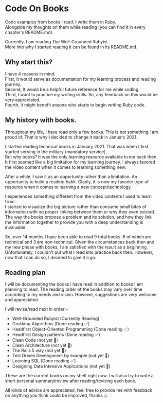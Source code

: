 # Code On Books

Code examples from books I read. I write them in Ruby.  
Alongside my thoughts on them while reading (you can find it in every chapter's README.md).

Currently, I am reading The Well-Grounded Rubyist.  
More into why I started reading it can be found in its README.md.  

## Why start this?
I have 4 reasons in mind.  
First, It would serve as documentation for my learning process and reading journey.  
Second, It would be a helpful future reference for me while coding.  
Third, I want to practice my writing skills. So, any feedback on this would be very appreciated.  
Fourth, It might benefit anyone who starts to begin writing Ruby code.

## My history with books.
Throughout my life, I have read only a few books. This is not something I am proud of. That is why I decided to change it back in January 2021.  

I started reading technical books in January 2021. That was when I first started serving in the military (mandatory service).  
But why books? It was the only learning resource available to me back then. 
It first seemed like a big limitation for my learning journey. I always favored the video content when it comes to learning something new.  

After a while, I saw it as an opportunity rather than a limitation. 
An opportunity to build a reading habit. 
Gladly, it is now my favorite type of resource when it comes to learning a new concept/technology.  

I experienced something different from the video contents I used to learn from.  
I started to visualize the big picture rather than consume small bites of information with no proper linking between them or why they even existed.  
The way the books propose a problem and its solution, and how they link the information together to provide you with a deep understanding is invaluable. 

So, over 14 months I have been able to read 9 total books. 6 of which are technical and 3 are non-technical. 
Given the circumstances back then and my new phase with books, I am satisfied with the result as a beginning. Unfortunately, I couldn't put what I read into practice back then. 
However, now that I can do so, I decided to give it a go.

## Reading plan

I will be documenting the books I have read in addition to books I am planning to read. 
The reading order of the books may vary over time according to my needs and vision. 
However, suggestions are very welcome and appreciated.

I will revise/read next in order:-
- Well-Grounded Rubyist (Currently Reading)
- Grokking Algorithms (Done reading :white_check_mark:)
- Headfirst Object-Oriented Programming (Done reading :white_check_mark:)
- Headfirst Design patterns (Done reading :white_check_mark:)
- Clean Code (not yet :large_blue_circle:)
- Clean Architecture (not yet :large_blue_circle:)
- The Rails 5 way (not yet :large_blue_circle:)
- Test Driven Development by example (not yet :large_blue_circle:)
- Learning SQL (Done reading :white_check_mark:)
- Designing Data Intensive Applications (not yet :large_blue_circle:)

These are the current books on my shelf right now. I will also try to write a short personal summary/review after reading/revising each book.

All kinds of advice are appreciated, feel free to provide me with feedback on anything you think could be improved, thanks :).
